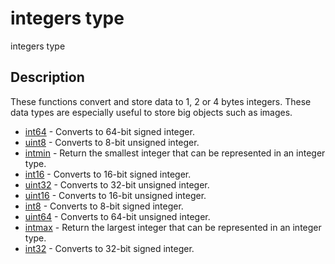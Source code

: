 

# integers type

integers type

## Description
These functions convert and store data to 1, 2 or 4 bytes integers.
		These data types are especially useful to store big objects such as images.


* [int64](int64.md) - Converts to 64-bit signed integer.
* [uint8](uint8.md) - Converts to 8-bit unsigned integer.
* [intmin](intmin.md) - Return the smallest integer that can be represented in an integer type.
* [int16](int16.md) - Converts to 16-bit signed integer.
* [uint32](uint32.md) - Converts to 32-bit unsigned integer.
* [uint16](uint16.md) - Converts to 16-bit unsigned integer.
* [int8](int8.md) - Converts to 8-bit signed integer.
* [uint64](uint64.md) - Converts to 64-bit unsigned integer.
* [intmax](intmax.md) - Return the largest integer that can be represented in an integer type.
* [int32](int32.md) - Converts to 32-bit signed integer.



